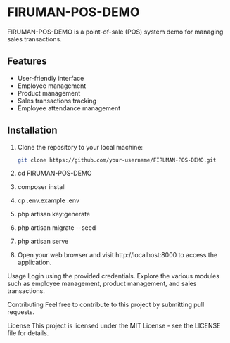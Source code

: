 # FIRUMAN-POS-DEMO

FIRUMAN-POS-DEMO is a point-of-sale (POS) system demo for managing sales transactions.

## Features

-   User-friendly interface
-   Employee management
-   Product management
-   Sales transactions tracking
-   Employee attendance management

## Installation

1. Clone the repository to your local machine:

    ```bash
    git clone https://github.com/your-username/FIRUMAN-POS-DEMO.git

    ```

2. cd FIRUMAN-POS-DEMO

3. composer install

4. cp .env.example .env

5. php artisan key:generate

6. php artisan migrate --seed

7. php artisan serve

8. Open your web browser and visit http://localhost:8000 to access the application.

Usage
Login using the provided credentials.
Explore the various modules such as employee management, product management, and sales transactions.

Contributing
Feel free to contribute to this project by submitting pull requests.

License
This project is licensed under the MIT License - see the LICENSE file for details.
